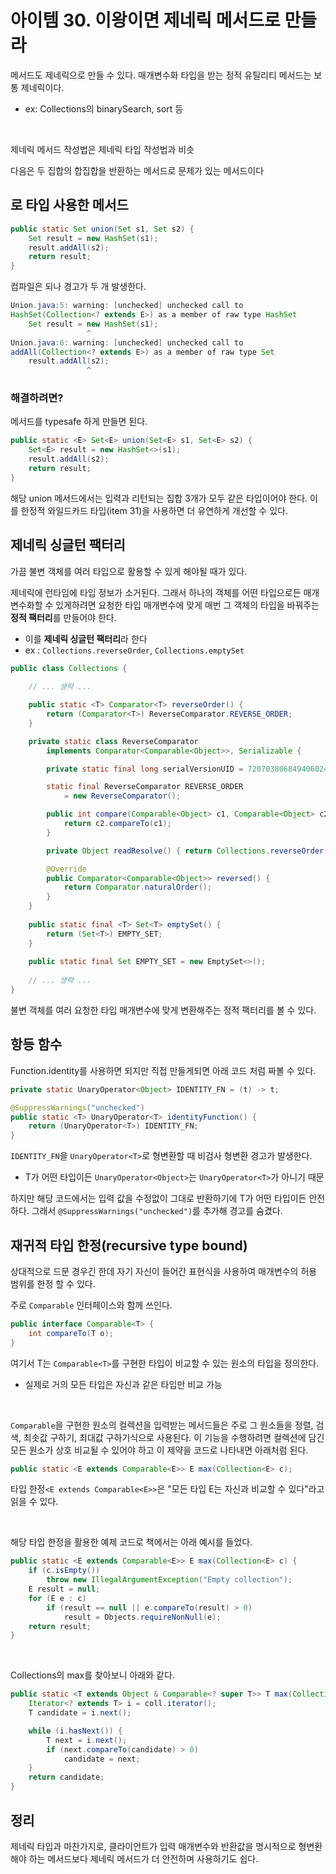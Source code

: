 # 아이템 30. 이왕이면 제네릭 메서드로 만들라

메서드도 제네릭으로 만들 수 있다. 매개변수화 타입을 받는 정적 유틸리티 메서드는 보통 제네릭이다.

- ex: Collections의 binarySearch, sort 등

<br>

제네릭 메서드 작성법은 제네릭 타입 작성법과 비슷

다음은 두 집합의 합집합을 반환하는 메서드로 문제가 있는 메서드이다

## 로 타입 사용한 메서드

```java
public static Set union(Set s1, Set s2) {
    Set result = new HashSet(s1);
    result.addAll(s2);
    return result;
}
```

컴파일은 되나 경고가 두 개 발생한다.

```java
Union.java:5: warning: [unchecked] unchecked call to
HashSet(Collection<? extends E>) as a member of raw type HashSet
    Set result = new HashSet(s1);
				 ^
Union.java:6: warning: [unchecked] unchecked call to
addAll(Collection<? extends E>) as a member of raw type Set
	result.addAll(s2);
				 ^
```



### 해결하려면?

메서드를 typesafe 하게 만들면 된다.

```java
public static <E> Set<E> union(Set<E> s1, Set<E> s2) {
    Set<E> result = new HashSet<>(s1);
    result.addAll(s2);
    return result;
}
```

해당 union 메서드에서는 입력과 리턴되는 집합 3개가 모두 같은 타입이어야 한다. 이를 한정적 와일드카드 타입(item 31)을 사용하면 더 유연하게 개선할 수 있다.



## 제네릭 싱글턴 팩터리

가끔 불변 객체를 여러 타입으로 활용할 수 있게 해야될 때가 있다.

제네릭에 런타임에 타입 정보가 소거된다. 그래서 하나의 객체를 어떤 타입으로든 매개변수화할 수 있게하려면 요청한 타입 매개변수에 맞게 매번 그 객체의 타입을 바꿔주는 **정적 팩터리**를 만들어야 한다.

- 이를 **제네릭 싱글턴 팩터리**라 한다
- ex : `Collections.reverseOrder`, `Collections.emptySet`

```java
public class Collections {
    
    // ... 생략 ...

    public static <T> Comparator<T> reverseOrder() {
        return (Comparator<T>) ReverseComparator.REVERSE_ORDER;
    }

    private static class ReverseComparator
        implements Comparator<Comparable<Object>>, Serializable {

        private static final long serialVersionUID = 7207038068494060240L;

        static final ReverseComparator REVERSE_ORDER
            = new ReverseComparator();

        public int compare(Comparable<Object> c1, Comparable<Object> c2) {
            return c2.compareTo(c1);
        }

        private Object readResolve() { return Collections.reverseOrder(); }

        @Override
        public Comparator<Comparable<Object>> reversed() {
            return Comparator.naturalOrder();
        }
    }
    
    public static final <T> Set<T> emptySet() {
        return (Set<T>) EMPTY_SET;
    }
    
    public static final Set EMPTY_SET = new EmptySet<>();
    
    // ... 생략 ...
}
```

불변 객체를 여러 요청한 타입 매개변수에 맞게 변환해주는 정적 팩터리를 볼 수 있다. 



## 항등 함수

Function.identity를 사용하면 되지만 직접 만들게되면 아래 코드 처럼 짜볼 수 있다.

```java
private static UnaryOperator<Object> IDENTITY_FN = (t) -> t;

@SuppressWarnings("unchecked")
public static <T> UnaryOperator<T> identityFunction() {
    return (UnaryOperator<T>) IDENTITY_FN;
}
```

 `IDENTITY_FN`을 `UnaryOperator<T>`로 형변환할 때 비검사 형변환 경고가 발생한다.

- T가 어떤 타입이든 `UnaryOperator<Object>`는 `UnaryOperator<T>`가 아니기 때문

하지만 해당 코드에서는 입력 값을 수정없이 그대로 반환하기에 T가 어떤 타입이든 안전하다. 그래서 `@SuppressWarnings("unchecked")`를 추가해 경고를 숨겼다.



## 재귀적 타입 한정(recursive type bound)

상대적으로 드문 경우긴 한데 자기 자신이 들어간 표현식을 사용하여 매개변수의 허용 범위를 한정 할 수 있다.

주로 `Comparable` 인터페이스와 함께 쓰인다.

```java
public interface Comparable<T> {
	int compareTo(T o);
}
```

여기서 T는 `Comparable<T>`를 구현한 타입이 비교할 수 있는 원소의 타입을 정의한다.

- 실제로 거의 모든 타입은 자신과 같은 타입만 비교 가능

<br>

`Comparable`을 구현한 원소의 컬렉션을 입력받는 메서드들은 주로 그 원소들을 정렬, 검색, 최솟값 구하기, 최대값 구하기식으로 사용된다. 이 기능을 수행하려면 컬렉션에 담긴 모든 원소가 상호 비교될 수 있어야 하고 이 제약을 코드로 나타내면 아래처럼 된다.

```java
public static <E extends Comparable<E>> E max(Collection<E> c);
```

타입 한정`<E extends Comparable<E>>`은 "모든 타입 E는 자신과 비교할 수 있다"라고 읽을 수 있다.

<br>

해당 타입 한정을 활용한 예제 코드로 책에서는 아래 예시를 들었다.

```java
public static <E extends Comparable<E>> E max(Collection<E> c) {
    if (c.isEmpty())
        throw new IllegalArgumentException("Empty collection");
    E result = null;
    for (E e : c)
        if (result == null || e.compareTo(result) > 0)
            result = Objects.requireNonNull(e);
    return result;
}
```

<br>

Collections의 max를 찾아보니 아래와 같다.

```java
public static <T extends Object & Comparable<? super T>> T max(Collection<? extends T> coll) {
    Iterator<? extends T> i = coll.iterator();
    T candidate = i.next();

    while (i.hasNext()) {
        T next = i.next();
        if (next.compareTo(candidate) > 0)
            candidate = next;
    }
    return candidate;
}
```





## 정리

제네릭 타입과 마찬가지로, 클라이언트가 입력 매개변수와 반환값을 명시적으로 형변환해야 하는 메서드보다 제네릭 메서드가 더 안전하며 사용하기도 쉽다.

